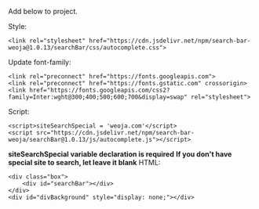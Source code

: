 Add below to project.

Style:

    <link rel="stylesheet" href="https://cdn.jsdelivr.net/npm/search-bar-weoja@1.0.13/searchBar/css/autocomplete.css">

Update font-family:

    <link rel="preconnect" href="https://fonts.googleapis.com">
    <link rel="preconnect" href="https://fonts.gstatic.com" crossorigin>
    <link href="https://fonts.googleapis.com/css2?family=Inter:wght@300;400;500;600;700&display=swap" rel="stylesheet">
Script:

    <script>siteSearchSpecial = 'weoja.com'</script>
    <script src="https://cdn.jsdelivr.net/npm/search-bar-weoja/searchBar@1.0.13/js/autocomplete.js"></script>

<b>siteSearchSpecial variable declaration is required</b>
<b>If you don't have special site to search, let leave it blank</b>
HTML:

    <div class="box">
        <div id="searchBar"></div>
    </div>
    <div id="divBackground" style="display: none;"></div>
